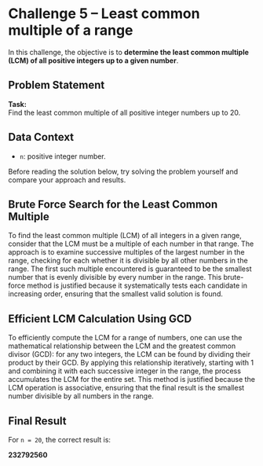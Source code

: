 # Challenge 5 – Least common multiple of a range

In this challenge, the objective is to **determine the least common multiple (LCM) of all positive integers up to a given number**.

## Problem Statement

**Task:**  
Find the least common multiple of all positive integer numbers up to 20.

## Data Context

- `n`: positive integer number.

Before reading the solution below, try solving the problem yourself and compare your approach and results.

## Brute Force Search for the Least Common Multiple

To find the least common multiple (LCM) of all integers in a given range, consider that the LCM must be a multiple of each number in that range. The approach is to examine successive multiples of the largest number in the range, checking for each whether it is divisible by all other numbers in the range. The first such multiple encountered is guaranteed to be the smallest number that is evenly divisible by every number in the range. This brute-force method is justified because it systematically tests each candidate in increasing order, ensuring that the smallest valid solution is found.

## Efficient LCM Calculation Using GCD

To efficiently compute the LCM for a range of numbers, one can use the mathematical relationship between the LCM and the greatest common divisor (GCD): for any two integers, the LCM can be found by dividing their product by their GCD. By applying this relationship iteratively, starting with 1 and combining it with each successive integer in the range, the process accumulates the LCM for the entire set. This method is justified because the LCM operation is associative, ensuring that the final result is the smallest number divisible by all numbers in the range.

## Final Result

For `n = 20`, the correct result is:

**232792560**